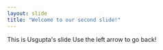 ```yaml
---
layout: slide
title: "Welcome to our second slide!"
---
```

This is Usgupta's slide
Use the left arrow to go back!